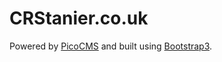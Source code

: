 CRStanier.co.uk
===
Powered by [PicoCMS](https://github.com/picocms/Pico) and built using [Bootstrap3](https://github.com/twbs/bootstrap).